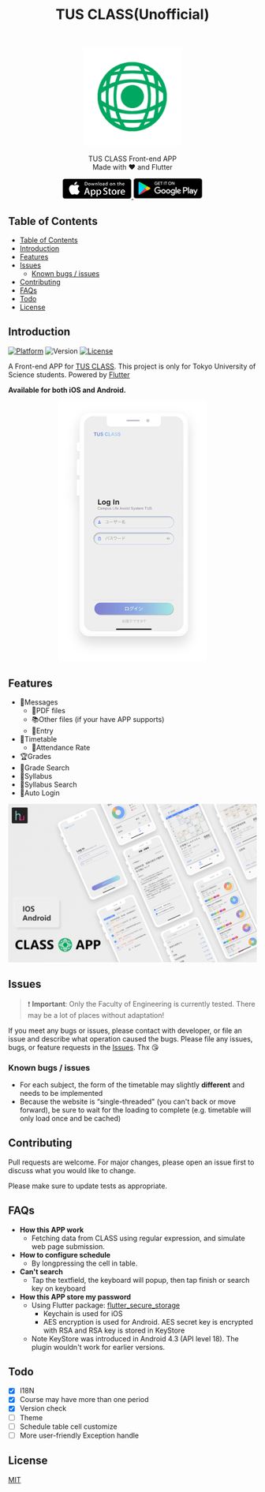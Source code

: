 <h1 align="center">TUS CLASS(Unofficial)</h1> <br>
<p align="center">
  <img alt="logo" title="logo" src="assets/readme/logo.png" width="200">
</p>

<p align="center">
  TUS CLASS Front-end APP <br>
  Made with ❤️ and Flutter
</p>

<p align="center">
  <a href="https://apps.apple.com/jp/app/tus-class-%E9%9D%9E%E5%85%AC%E5%BC%8F/id1513692491">
    <img alt="Download on the App Store" title="App Store" src="assets/readme/apple_store_download.png" width="140px">
  </a>

  <a href="https://play.google.com/store/apps/details?id=com.huhu.tusclass">
    <img alt="Get it on Google Play" title="Google Play" src="assets/readme/google_play_download.png" width="140px">
  </a>
</p>

## Table of Contents

- [Table of Contents](#table-of-contents)
- [Introduction](#introduction)
- [Features](#features)
- [Issues](#issues)
  - [Known bugs / issues](#known-bugs--issues)
- [Contributing](#contributing)
- [FAQs](#faqs)
- [Todo](#todo)
- [License](#license)

## Introduction

[![Platform](https://img.shields.io/badge/Platform-Flutter-green.svg)](https://flutter.io)
![Version](https://img.shields.io/badge/dynamic/yaml?url=https://raw.githubusercontent.com/huhugiter/tus-class/master/pubspec.yaml&label=Version&query=version&color=orange)
[![License](https://img.shields.io/badge/license-MIT-blue.svg)](https://choosealicense.com/licenses/mit/)

A Front-end APP for [TUS CLASS](https://class.admin.tus.ac.jp/up/faces/login/Com00501A.jsp). This project is only for Tokyo University of Science students. Powered by [Flutter](https://flutter.dev/)

**Available for both iOS and Android.**

<p align="center">
  <img src = "assets/readme/iphone-white.png" width=300>
</p>


## Features

- 📨Messages
  - 📕PDF files
  - 📚Other files (if your have APP supports)
  - 🎈Entry
- 📅Timetable
  - 💯Attendance Rate
- 🏆Grades
- 🔎Grade Search
- 📝Syllabus
- 🔎Syllabus Search
- 🔐Auto Login

![Demo](assets/readme/demo.jpg)

## Issues

> :exclamation: **Important**: Only the Faculty of Engineering is currently tested. There may be a lot of places without adaptation!

If you meet any bugs or issues, please contact with developer, or file an issue and describe what operation caused the bugs. Please file any issues, bugs, or feature requests in the [Issues](https://github.com/huhugiter/TUS_CLASS/issues). Thx :kissing_heart:

### Known bugs / issues

- For each subject, the form of the timetable may slightly **different** and needs to be implemented
- Because the website is “single-threaded" (you can't back or move forward), be sure to wait for the loading to complete (e.g. timetable will only load once and be cached)

## Contributing

Pull requests are welcome. For major changes, please open an issue first to discuss what you would like to change.

Please make sure to update tests as appropriate.

## FAQs

- **How this APP work**
  - Fetching data from CLASS using regular expression, and simulate web page submission.
- **How to configure schedule**
  - By longpressing the cell in table.
- **Can't search**
  - Tap the textfield, the keyboard will popup, then tap finish or search key on keyboard
- **How this APP store my password**
  - Using Flutter package: [flutter_secure_storage](https://pub.dartlang.org/packages/flutter_secure_storage)
    - Keychain is used for iOS
    - AES encryption is used for Android. AES secret key is encrypted with RSA and RSA key is stored in KeyStore
  - Note KeyStore was introduced in Android 4.3 (API level 18). The plugin wouldn't work for earlier versions.

## Todo

- [x] I18N
- [x] Course may have more than one period
- [x] Version check
- [ ] Theme
- [ ] Schedule table cell customize
- [ ] More user-friendly Exception handle

## License

[MIT](https://choosealicense.com/licenses/mit/)
